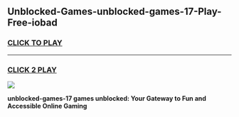 
## Unblocked-Games-unblocked-games-17-Play-Free-iobad
<h3>
<a href="https://premium76.site?title=unblocked-games-17&ref=10A">CLICK TO PLAY</a></h3>
<hr>

<h3>
<a href="https://premium76.site?title=unblocked-games-17&ref=10A">CLICK 2 PLAY</a>
  
</h3>

<a href="https://premium76.site?title=unblocked-games-17&ref=10A"><img src="https://clearcache.store/games.png"></a>


**unblocked-games-17 games unblocked: Your Gateway to Fun and Accessible Online Gaming**
